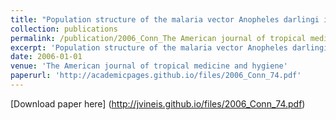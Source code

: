 ```yaml
---
title: "Population structure of the malaria vector Anopheles darlingi in a malaria-endemic region of eastern Amazonian Brazil"
collection: publications
permalink: /publication/2006_Conn_The American journal of tropical medicine and hygiene_74
excerpt: 'Population structure of the malaria vector Anopheles darlingi in a malaria-endemic region of eastern Amazonian Brazil'
date: 2006-01-01
venue: 'The American journal of tropical medicine and hygiene'
paperurl: 'http://academicpages.github.io/files/2006_Conn_74.pdf'
---
```

[Download paper here] (http://jvineis.github.io/files/2006_Conn_74.pdf)
